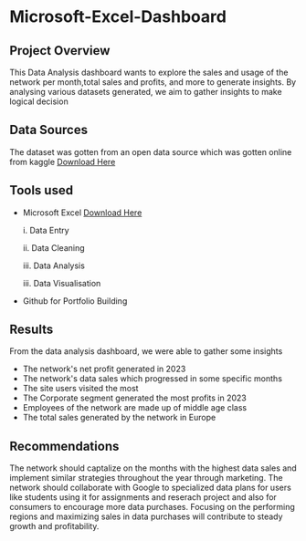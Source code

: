 # Microsoft-Excel-Dashboard
## Project Overview

This Data Analysis dashboard wants to explore the sales and usage of the network per month,total sales and profits, and more to generate insights. By analysing various datasets generated, we aim to gather insights to make logical decision
## Data Sources

The dataset was gotten from an open data source which was gotten online from kaggle [Download Here](www.kaggle.com)
## Tools used

- Microsoft Excel [Download Here](https://www.microsoft.com)
  
     i. Data Entry
  
     ii. Data Cleaning

     iii. Data Analysis
  
     iii. Data Visualisation
  
- Github for Portfolio Building
## Results

 From the data analysis dashboard, we were able to gather some insights
  - The network's net profit generated in  2023
  - The network's data sales which progressed in some specific months
  - The site users visited the most
  - The Corporate segment generated the most profits in 2023
  - Employees of the network are made up of middle age class
  - The total sales generated by the network in Europe
 ## Recommendations

 The network should captalize on the months with the highest data sales and implement similar strategies throughout the year through marketing. The network should collaborate with Google to specialized data plans for users like students using it for assignments and reserach project and also for consumers to encourage more data purchases. Focusing on the performing regions and maximizing sales in data purchases will contribute to steady growth and profitability.



